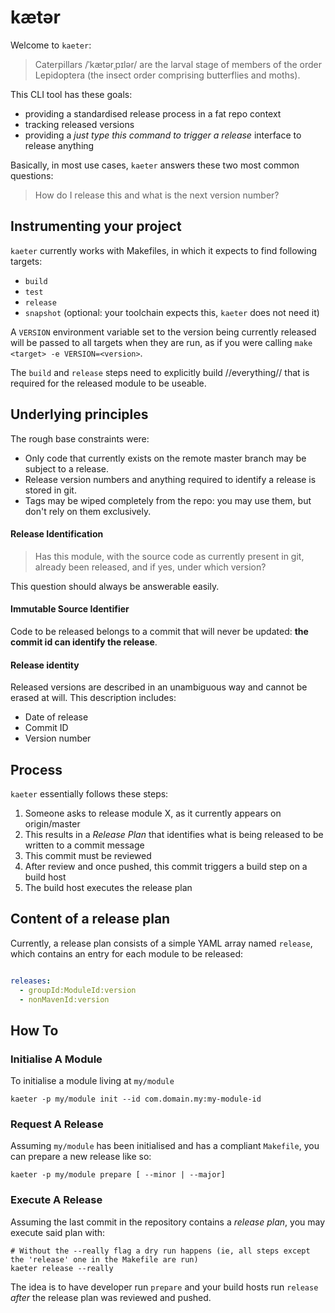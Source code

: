 # kætər

Welcome to `kaeter`:

> Caterpillars /ˈkætərˌpɪlər/ are the larval stage of members of the order Lepidoptera (the insect order comprising butterflies and moths).

This CLI tool has these goals:

- providing a standardised release process in a fat repo context
- tracking released versions
- providing a _just type this command to trigger a release_ interface to release anything

Basically, in most use cases, `kaeter` answers these two most common questions:

> How do I release this and what is the next version number?

## Instrumenting your project
`kaeter` currently works with Makefiles, in which it expects to find following targets:

- `build`
- `test`
- `release`
- `snapshot` (optional: your toolchain expects this, `kaeter` does not need it)

A `VERSION` environment variable set to the version being currently released will be passed to all targets when they are run,
as if you were calling  `make <target> -e VERSION=<version>`.

The `build` and `release` steps need to explicitly build //everything// that is required for the released module to be useable.

## Underlying principles

The rough base constraints were:
- Only code that currently exists on the remote master branch may be subject to a release.
- Release version numbers and anything required to identify a release is stored in git.
- Tags may be wiped completely from the repo: you may use them, but don't rely on them exclusively.


#### Release Identification
> Has this module, with the source code as currently present in git, already been released,
and if yes, under which version?

This question should always be answerable easily.

#### Immutable Source Identifier

Code to be released belongs to a commit that will never be updated:
**the commit id can identify the release**.

#### Release identity
Released versions are described in an unambiguous way and cannot be erased at will.
This description includes:
- Date of release
- Commit ID
- Version number

## Process
`kaeter` essentially follows these steps:
1. Someone asks to release module X, as it currently appears on origin/master
2. This results in a _Release Plan_ that identifies what is being released to be written to a commit message
3. This commit must be reviewed
4. After review and once pushed, this commit triggers a build step on a build host
5. The build host executes the release plan

## Content of a release plan

Currently, a release plan consists of a simple YAML array named `release`,
which contains an entry for each module to be released:

```yaml

releases:
  - groupId:ModuleId:version
  - nonMavenId:version

```

## How To

### Initialise A Module

To initialise a module living at `my/module`

```shell
kaeter -p my/module init --id com.domain.my:my-module-id
```

### Request A Release

Assuming `my/module` has been initialised and has a compliant `Makefile`, you can prepare a new release like so:

```shell
kaeter -p my/module prepare [ --minor | --major]
```

### Execute A Release

Assuming the last commit in the repository contains a _release plan_, you may execute said plan with:

```shell
# Without the --really flag a dry run happens (ie, all steps except the 'release' one in the Makefile are run)
kaeter release --really
```

The idea is to have developer run `prepare` and your build hosts run `release` _after_ the release plan was reviewed and pushed.

